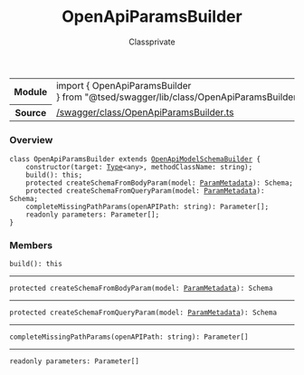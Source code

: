 
<header class="symbol-info-header"><h1 id="openapiparamsbuilder">OpenApiParamsBuilder</h1><label class="symbol-info-type-label class">Class</label><label class="api-type-label private" title="private">private</label></header>
<!-- summary -->
<section class="symbol-info"><table class="is-full-width"><tbody><tr><th>Module</th><td><div class="lang-typescript"><span class="token keyword">import</span> { OpenApiParamsBuilder }&nbsp;<span class="token keyword">from</span>&nbsp;<span class="token string">"@tsed/swagger/lib/class/OpenApiParamsBuilder"</span></div></td></tr><tr><th>Source</th><td><a href="https://github.com/Romakita/ts-express-decorators/blob/v4.13.3/src//swagger/class/OpenApiParamsBuilder.ts#L0-L0">/swagger/class/OpenApiParamsBuilder.ts</a></td></tr></tbody></table></section>
<!-- overview -->


### Overview


<pre><code class="typescript-lang "><span class="token keyword">class</span> OpenApiParamsBuilder <span class="token keyword">extends</span> <a href="#api/swagger/openapimodelschemabuilder"><span class="token">OpenApiModelSchemaBuilder</span></a> <span class="token punctuation">{</span>
    <span class="token keyword">constructor</span><span class="token punctuation">(</span>target<span class="token punctuation">:</span> <a href="#api/core/type"><span class="token">Type</span></a><<span class="token keyword">any</span>><span class="token punctuation">,</span> methodClassName<span class="token punctuation">:</span> <span class="token keyword">string</span><span class="token punctuation">)</span><span class="token punctuation">;</span>
    <span class="token function">build</span><span class="token punctuation">(</span><span class="token punctuation">)</span><span class="token punctuation">:</span> this<span class="token punctuation">;</span>
    <span class="token keyword">protected</span> <span class="token function">createSchemaFromBodyParam</span><span class="token punctuation">(</span>model<span class="token punctuation">:</span> <a href="#api/common/filters/parammetadata"><span class="token">ParamMetadata</span></a><span class="token punctuation">)</span><span class="token punctuation">:</span> Schema<span class="token punctuation">;</span>
    <span class="token keyword">protected</span> <span class="token function">createSchemaFromQueryParam</span><span class="token punctuation">(</span>model<span class="token punctuation">:</span> <a href="#api/common/filters/parammetadata"><span class="token">ParamMetadata</span></a><span class="token punctuation">)</span><span class="token punctuation">:</span> Schema<span class="token punctuation">;</span>
    <span class="token function">completeMissingPathParams</span><span class="token punctuation">(</span>openAPIPath<span class="token punctuation">:</span> <span class="token keyword">string</span><span class="token punctuation">)</span><span class="token punctuation">:</span> Parameter<span class="token punctuation">[</span><span class="token punctuation">]</span><span class="token punctuation">;</span>
    <span class="token keyword">readonly</span> parameters<span class="token punctuation">:</span> Parameter<span class="token punctuation">[</span><span class="token punctuation">]</span><span class="token punctuation">;</span>
<span class="token punctuation">}</span></code></pre>


<!-- Parameters -->

<!-- Description -->

<!-- Members -->







### Members



<div class="method-overview">
<pre><code class="typescript-lang "><span class="token function">build</span><span class="token punctuation">(</span><span class="token punctuation">)</span><span class="token punctuation">:</span> this</code></pre>
</div>




<hr/>



<div class="method-overview">
<pre><code class="typescript-lang "><span class="token keyword">protected</span> <span class="token function">createSchemaFromBodyParam</span><span class="token punctuation">(</span>model<span class="token punctuation">:</span> <a href="#api/common/filters/parammetadata"><span class="token">ParamMetadata</span></a><span class="token punctuation">)</span><span class="token punctuation">:</span> Schema</code></pre>
</div>




<hr/>



<div class="method-overview">
<pre><code class="typescript-lang "><span class="token keyword">protected</span> <span class="token function">createSchemaFromQueryParam</span><span class="token punctuation">(</span>model<span class="token punctuation">:</span> <a href="#api/common/filters/parammetadata"><span class="token">ParamMetadata</span></a><span class="token punctuation">)</span><span class="token punctuation">:</span> Schema</code></pre>
</div>




<hr/>



<div class="method-overview">
<pre><code class="typescript-lang "><span class="token function">completeMissingPathParams</span><span class="token punctuation">(</span>openAPIPath<span class="token punctuation">:</span> <span class="token keyword">string</span><span class="token punctuation">)</span><span class="token punctuation">:</span> Parameter<span class="token punctuation">[</span><span class="token punctuation">]</span></code></pre>
</div>




<hr/>



<div class="method-overview">
<pre><code class="typescript-lang "><span class="token keyword">readonly</span> parameters<span class="token punctuation">:</span> Parameter<span class="token punctuation">[</span><span class="token punctuation">]</span></code></pre>
</div>









